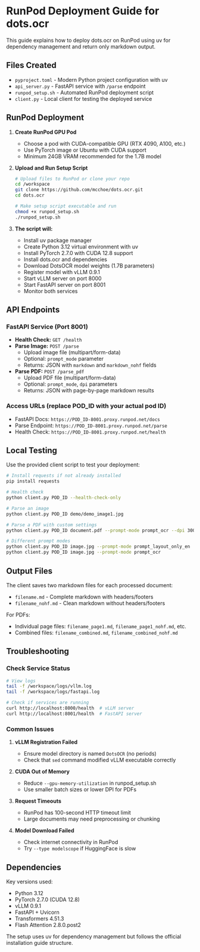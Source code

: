 # RunPod Deployment Guide for dots.ocr

This guide explains how to deploy dots.ocr on RunPod using uv for dependency management and return only markdown output.

## Files Created

- `pyproject.toml` - Modern Python project configuration with uv
- `api_server.py` - FastAPI service with `/parse` endpoint 
- `runpod_setup.sh` - Automated RunPod deployment script
- `client.py` - Local client for testing the deployed service

## RunPod Deployment

1. **Create RunPod GPU Pod**
   - Choose a pod with CUDA-compatible GPU (RTX 4090, A100, etc.)
   - Use PyTorch image or Ubuntu with CUDA support
   - Minimum 24GB VRAM recommended for the 1.7B model

2. **Upload and Run Setup Script**
   ```bash
   # Upload files to RunPod or clone your repo
   cd /workspace
   git clone https://github.com/mcchoe/dots.ocr.git
   cd dots.ocr
   
   # Make setup script executable and run
   chmod +x runpod_setup.sh
   ./runpod_setup.sh
   ```

3. **The script will:**
   - Install uv package manager
   - Create Python 3.12 virtual environment with uv
   - Install PyTorch 2.7.0 with CUDA 12.8 support
   - Install dots.ocr and dependencies
   - Download DotsOCR model weights (1.7B parameters)
   - Register model with vLLM 0.9.1
   - Start vLLM server on port 8000
   - Start FastAPI server on port 8001
   - Monitor both services

## API Endpoints

### FastAPI Service (Port 8001)

- **Health Check:** `GET /health`
- **Parse Image:** `POST /parse`
  - Upload image file (multipart/form-data)
  - Optional: `prompt_mode` parameter
  - Returns: JSON with `markdown` and `markdown_nohf` fields
- **Parse PDF:** `POST /parse_pdf` 
  - Upload PDF file (multipart/form-data)
  - Optional: `prompt_mode`, `dpi` parameters
  - Returns: JSON with page-by-page markdown results

### Access URLs (replace POD_ID with your actual pod ID)

- FastAPI Docs: `https://POD_ID-8001.proxy.runpod.net/docs`
- Parse Endpoint: `https://POD_ID-8001.proxy.runpod.net/parse`
- Health Check: `https://POD_ID-8001.proxy.runpod.net/health`

## Local Testing

Use the provided client script to test your deployment:

```bash
# Install requests if not already installed
pip install requests

# Health check
python client.py POD_ID --health-check-only

# Parse an image
python client.py POD_ID demo/demo_image1.jpg

# Parse a PDF with custom settings
python client.py POD_ID document.pdf --prompt-mode prompt_ocr --dpi 300 --output-dir results/

# Different prompt modes
python client.py POD_ID image.jpg --prompt-mode prompt_layout_only_en  # Layout detection only
python client.py POD_ID image.jpg --prompt-mode prompt_ocr             # Text extraction only
```

## Output Files

The client saves two markdown files for each processed document:
- `filename.md` - Complete markdown with headers/footers
- `filename_nohf.md` - Clean markdown without headers/footers

For PDFs:
- Individual page files: `filename_page1.md`, `filename_page1_nohf.md`, etc.
- Combined files: `filename_combined.md`, `filename_combined_nohf.md`

## Troubleshooting

### Check Service Status
```bash
# View logs
tail -f /workspace/logs/vllm.log
tail -f /workspace/logs/fastapi.log

# Check if services are running
curl http://localhost:8000/health  # vLLM server
curl http://localhost:8001/health  # FastAPI server
```

### Common Issues

1. **vLLM Registration Failed**
   - Ensure model directory is named `DotsOCR` (no periods)
   - Check that `sed` command modified vLLM executable correctly

2. **CUDA Out of Memory**
   - Reduce `--gpu-memory-utilization` in runpod_setup.sh
   - Use smaller batch sizes or lower DPI for PDFs

3. **Request Timeouts**
   - RunPod has 100-second HTTP timeout limit
   - Large documents may need preprocessing or chunking

4. **Model Download Failed**
   - Check internet connectivity in RunPod
   - Try `--type modelscope` if HuggingFace is slow

## Dependencies

Key versions used:
- Python 3.12
- PyTorch 2.7.0 (CUDA 12.8)
- vLLM 0.9.1 
- FastAPI + Uvicorn
- Transformers 4.51.3
- Flash Attention 2.8.0.post2

The setup uses uv for dependency management but follows the official installation guide structure.
